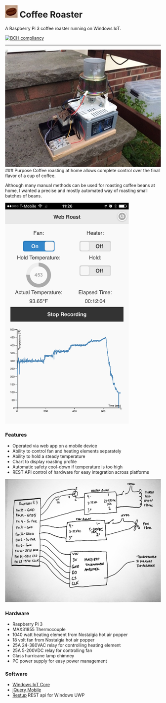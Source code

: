 
# <img src="https://github.com/bertwagner/Coffee-Roaster/blob/master/Roaster-Client/Web/Content/Images/apple-icon-114x114.png?raw=true" width="40" title="Coffee Roaster"> Coffee Roaster 
A Raspberry Pi 3 coffee roaster running on Windows IoT.

[![BCH compliancy](https://bettercodehub.com/edge/badge/bertwagner/Coffee-Roaster)](https://bettercodehub.com)

---

<img src="https://github.com/bertwagner/Coffee-Roaster/blob/master/Roaster-Client/Web/Content/Images/CoffeeRoaster.jpg?raw=true" width="600" title="Coffee Roaster">
### Purpose
Coffee roasting at home allows complete control over the final flavor of a cup of coffee.  

Although many manual methods can be used for roasting coffee beans at home, I wanted a precise and mostly automated way of roasting small batches of beans.

<img src="https://github.com/bertwagner/Coffee-Roaster/blob/master/Roaster-Client/Web/Content/Images/WebApp.png?raw=true" width="400" title="Coffee Roaster">

### Features
 * Operated via web app on a mobile device
 * Ability to control fan and heating elements separately 
 * Ability to hold a steady temperature
 * Chart to display roasting profile
 * Automatic safety cool-down if temperature is too high
 * REST API control of hardware for easy integration across platforms

<img src="https://github.com/bertwagner/Coffee-Roaster/blob/master/Roaster-Client/Web/Content/Images/Schematic.jpg?raw=true" width="600" title="Coffee Roaster">

### Hardware
 * Raspberry Pi 3
 * MAX31855 Thermocouple
 * 1040 watt heating element from Nostalgia hot air popper
 * 18 volt fan from Nostalgia hot air popper
 * 25A 24-380VAC relay for controlling heating element
 * 25A 5-200VDC relay for controlling fan
 * Glass hurricane lamp chimney
 * PC power supply for easy power management

### Software
 * [Windows IoT Core](https://developer.microsoft.com/en-us/windows/iot)
 * [jQuery Mobile](http://jquerymobile.com/)
 * [Restup](https://github.com/tomkuijsten/restup) REST api for Windows UWP

